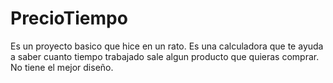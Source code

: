 # PrecioTiempo
Es un proyecto basico que hice en un rato. Es una calculadora que te ayuda a saber cuanto tiempo trabajado sale algun producto que quieras comprar. No tiene el mejor diseño.
